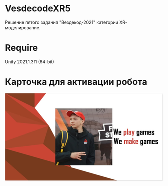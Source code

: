 # VesdecodeXR5
Решение пятого задания "Вездекод-2021" категории XR-моделирование.

# Require
Unity 2021.1.3f1 (64-bit)

# Карточка для активации робота
![](Card.jpg)
